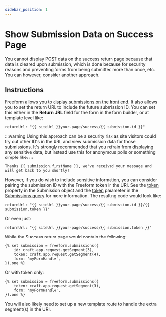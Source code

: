 ```yaml
---
sidebar_position: 1
---
```


# Show Submission Data on Success Page

You cannot display POST data on the success return page because that data is cleared upon submission, which is done because for security reasons and preventing forms from being submitted more than once, etc. You can however, consider another approach.

## Instructions

Freeform allows you to [display submissions on the front end](../../../templates/objects/submission). It also allows you to set the return URL to include the future submission ID. You can set this either in the **Return URL** field for the form in the form builder, or at template level like:

```twig showLineNumbers
returnUrl: "{{ siteUrl }}your-page/success/{{ submission.id }}"
```

:::warning
Using this approach can be a security risk as site visitors could try out other ID's in the URL and view submission data for those submissions. It's strongly recommended that you refrain from displaying any sensitive data, but instead use this for anonymous polls or something simple like:
:::

```twig showLineNumbers
Thanks {{ submission.firstName }}, we've received your message and will get back to you shortly!
```

However, if you do wish to include sensitive information, you can consider pairing the submission ID with the Freeform token in the URI. See the [token](../../../templates/objects/submission#token) property in the Submission object and the [token](../../../templates/queries/submissions#token) parameter in the [Submissions query](../../../templates/queries/submissions) for more information. The resulting code would look like:

```twig showLineNumbers
returnUrl: "{{ siteUrl }}your-page/success/{{ submission.id }}/{{ submission.token }}"
```

Or even just:

```twig showLineNumbers
returnUrl: "{{ siteUrl }}your-page/success/{{ submission.token }}"
```

While the Success return page would contain the following:

```twig {2-3} showLineNumbers
{% set submission = freeform.submissions({
    id: craft.app.request.getSegment(3),
    token: craft.app.request.getSegment(4),
    form: 'myFormHandle',
}).one %}
```

Or with token only:

```twig {2} showLineNumbers
{% set submission = freeform.submissions({
    token: craft.app.request.getSegment(3),
    form: 'myFormHandle',
}).one %}
```

You will also likely need to set up a new template route to handle the extra segment(s) in the URI.
